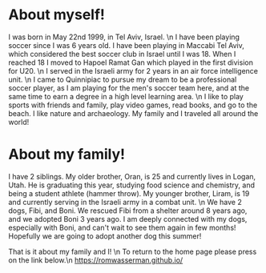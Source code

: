 # About myself!

I was born in May 22nd 1999, in Tel Aviv, Israel. \n
I have been playing soccer since I was 6 years old. I have been playing in Maccabi Tel Aviv, which considered the best soccer club in Israel until I was 18. When I reached 18 I moved to Hapoel Ramat Gan which played in the first division for U20. \n
I served in the Israeli army for 2 years in an air force intelligence unit. \n
I came to Quinnipiac to pursue my dream to be a professional soccer player, as I am playing for the men's soccer team here, and at the same time to earn a degree in a high level learning area. \n
I like to play sports with friends and family, play video games, read books, and go to the beach. I like nature and archaeology. My family and I traveled all around the world!

# About my family!

I have 2 siblings. My older brother, Oran, is 25 and currently lives in Logan, Utah. He is graduating this year, studying food science and chemistry, and being a student athlete (hammer throw). My younger brother, Liram, is 19 and currently serving in the Israeli army in a combat unit. \n
We have 2 dogs, Fibi, and Boni. We rescued Fibi from a shelter around 8 years ago, and we adopted Boni 3 years ago. I am deeply connected with my dogs, especially with Boni, and can't wait to see them again in few months! Hopefully we are going to adopt another dog this summer!


That is it about my family and I! \n
To return to the home page please press on the link below.\n
https://romwasserman.github.io/
